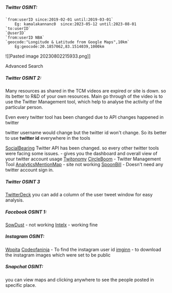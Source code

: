 ##### Twitter OSINT:

	`from:userID since:2019-02-01 until:2019-03-01`
		Eg: kamalakannanc0  since:2023-05-12 until:2023-08-01
	`to:userID`
	`@userID`
	`from:userID NBA`
	`geocode:"Longitude & Latitude from Google Maps",10km`
		Eg:geocode:20.1857062,83.1514039,1000km
		
![[Pasted image 20230802215933.png]]

Advanced Search

##### Twitter OSINT 2:

Many resources as shared in the TCM videos are expired or site is down. so its better to R&D of your own resources.
Main go through of the video is to use the Twitter Management tool, which help to analyse the activity of the particular person.

Even every twitter tool has been changed due to API changes happened in twitter

twitter username would change but the twitter id won't change. So its better to use **twitter id** everywhere in the tools

[SocialBearing](https://socialbearing.com/) Twitter API has been changed. so every other twitter tools were facing some issues.
	- gives you the dashboard and overall view of your twitter account usage
[Twitonomy](https://twitonomy.com)
[CircleBoom](https://circleboom.com/) - Twitter Management Tool
[AnalyticsMentionMap](http://analytics.mentionmapp.com) - site not working
[SpoonBill](https://spoonbill.io) - Doesn't need any twitter account sign in.

##### Twitter OSINT 3
[TwitterDeck](https://tweetdeck.twitter.com) you can add a column of the user tweet window for easy analysis.

##### Facebook OSINT 1:
[SowDust](https://sowdust.github.io) - not working
[Intelx](https://intelx.io/tools) - working fine

##### Instagram OSINT:
[Wopita](https://wopita.com)
[Codeofaninja](https://codeofaninja.com/tools/) - To find the instagram user id
[imginn](https://imginn.com/thecybermentor) - to download the instagram images which were set to be public

##### Snapchat OSINT:
you can view maps and clicking anywhere to see the people posted in specific place.

